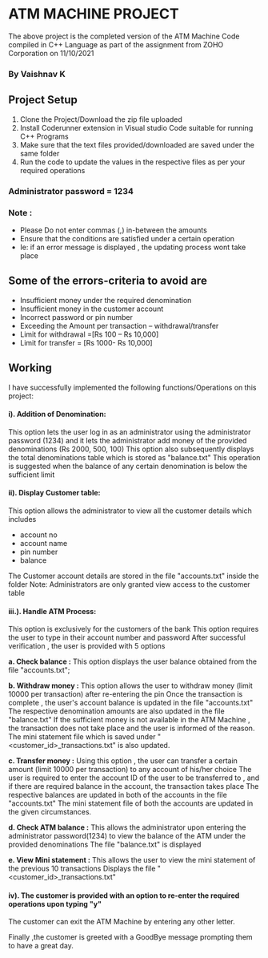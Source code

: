 # ATM MACHINE PROJECT
The above project is the completed version of the ATM Machine Code compiled in C++ Language as part of the 
assignment from  ZOHO Corporation on 11/10/2021 
###  By Vaishnav K

## Project Setup
1. Clone the Project/Download the zip file uploaded 
2. Install Coderunner extension in Visual studio Code suitable for running C++ Programs
3. Make sure that the text files provided/downloaded are saved under the same folder 
4. Run the code to update the values in the respective files as per your required operations 

### Administrator password = 1234

### Note : 
 - Please Do not enter commas (,) in-between the amounts
 - Ensure that the conditions are satisfied under a certain operation 
 - Ie: if an error message is displayed , the updating process wont take place 

## Some of the errors-criteria to avoid are
 - Insufficient money under the required denomination
 - Insufficient money in the customer account
 - Incorrect password or pin number
 - Exceeding the Amount per transaction – withdrawal/transfer
 - Limit for withdrawal =[Rs 100 – Rs 10,000]
 - Limit for transfer    = [Rs 1000- Rs 10,000]




## Working
I have successfully implemented the following functions/Operations on this project:

#### i). Addition of Denomination:
  This option lets the user log in as an administrator using the administrator password (1234) and it lets the administrator add money of the provided denominations (Rs 2000,     500, 100)
  This option also subsequently displays the total denominations table which is stored as "balance.txt" 
  This operation is suggested when the balance of any certain denomination is below the sufficient limit


#### ii). Display Customer table:
  This option allows the administrator to view all the customer details which includes
  
  - account no
  - account name
  - pin number
  - balance
  
  The Customer account details are stored in the file "accounts.txt" inside the folder
  Note: Administrators are only granted view access to the customer table


#### iii.). Handle ATM Process:
  This option is exclusively for the customers of the bank 
  This option requires the user to type in their account number and password
  After successful verification , the user is provided with 5 options

**a. Check balance :**
This option displays the user balance obtained from the file "accounts.txt";

**b. Withdraw money :**
This option allows the user to withdraw money (limit 10000 per transaction) after re-entering the pin
Once the transaction is complete , the user's account balance is updated in the file "accounts.txt"
The respective denomination amounts are also updated in the file "balance.txt" 
If the sufficient money is not available in the ATM Machine , the transaction does not take place and the user is informed of the reason.
The mini statement file which is saved under "<customer_id>_transactions.txt" is also updated.
 
**c. Transfer money :**
Using this option , the user can transfer a certain amount (limit 10000 per transaction) to any account of his/her choice
The user is required to enter the account ID of the user to be transferred to , and if there are required balance in the account, the transaction takes place
The respective balances are updated in both of the accounts in the file "accounts.txt"
The mini statement file of both the accounts are updated in the given circumstances.

**d. Check ATM balance :**
This allows the administrator upon entering the administrator password(1234) to view the balance of the ATM under the provided denominations
The file "balance.txt" is displayed

**e. View Mini statement :** 
This allows the user to view the mini statement of the previous 10 transactions 
Displays the file "<customer_id>_transactions.txt"

#### iv). The customer is provided with an option to re-enter the required operations upon typing "y"
The customer can exit the ATM Machine by entering any other letter.


Finally ,the customer is greeted with a GoodBye message prompting them to have a great day.
